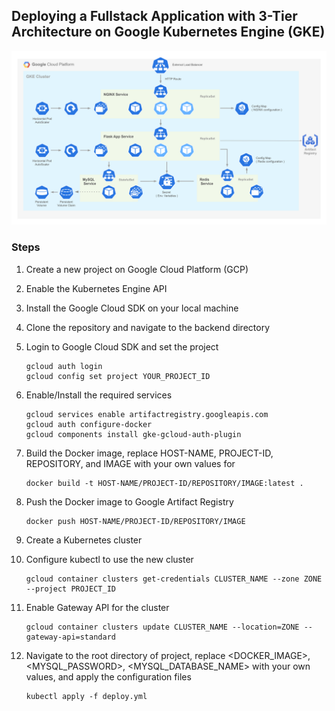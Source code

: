 ## Deploying a Fullstack Application with 3-Tier Architecture on Google Kubernetes Engine (GKE)

![Architecture Diagram](Architecture.png)

### Steps

1. Create a new project on Google Cloud Platform (GCP)
2. Enable the Kubernetes Engine API
3. Install the Google Cloud SDK on your local machine
4. Clone the repository and navigate to the backend directory
5. Login to Google Cloud SDK and set the project
    ```
    gcloud auth login
    gcloud config set project YOUR_PROJECT_ID
    ```
6. Enable/Install the required services
    ```
    gcloud services enable artifactregistry.googleapis.com
    gcloud auth configure-docker
    gcloud components install gke-gcloud-auth-plugin
    ```

5. Build the Docker image, replace HOST-NAME, PROJECT-ID, REPOSITORY, and IMAGE with your own values for 
    ```
    docker build -t HOST-NAME/PROJECT-ID/REPOSITORY/IMAGE:latest .
    ```
6. Push the Docker image to Google Artifact Registry
    ```
    docker push HOST-NAME/PROJECT-ID/REPOSITORY/IMAGE
    ```
3. Create a Kubernetes cluster
4. Configure kubectl to use the new cluster
    ```
    gcloud container clusters get-credentials CLUSTER_NAME --zone ZONE --project PROJECT_ID
    ```
5. Enable Gateway API for the cluster
    ```
    gcloud container clusters update CLUSTER_NAME --location=ZONE --gateway-api=standard
    ```
6. Navigate to the root directory of project, replace <DOCKER_IMAGE>, <MYSQL_PASSWORD>, <MYSQL_DATABASE_NAME> with your own values, and apply the configuration files
    ```
    kubectl apply -f deploy.yml
    ```
